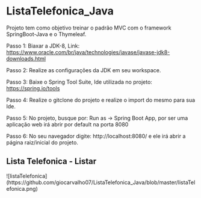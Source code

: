 # ListaTelefonica_Java
Projeto tem como objetivo treinar o padrão MVC com o framework SpringBoot-Java e o Thymeleaf.

Passo 1: Biaxar a JDK-8, Link: https://www.oracle.com/br/java/technologies/javase/javase-jdk8-downloads.html

Passo 2: Realize as configurações da JDK em seu workspace.

Passo 3: Baixe o Spring Tool Suite, Ide utilizada no projeto: https://spring.io/tools

Passo 4: Realize o gitclone do projeto e realize o import do mesmo para sua Ide.

Passo 5: No projeto, busque por: Run as -> Spring Boot App, por ser uma aplicação web irá abrir por default na porta 8080

Passo 6: No seu navegador digite: http://localhost:8080/ e ele irá abrir a página raiz/inicial do projeto.



<h2> Lista Telefonica - Listar </h2>
![listaTelefonica](https://github.com/giocarvalho07/ListaTelefonica_Java/blob/master/listaTelefonica.png)


